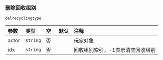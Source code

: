 ### 删除回收组别

`delrecyclingtype`

| 参数  | 类型     | 空   | 默认 | 注释                             |
| :---- | :------- | :--- | :--- | :------------------------------- |
| actor | `string` | 否   |      | 玩家对象                         |
| idx   | `string` | 否   |      | 回收组别索引，-1表示清空回收组别 |

